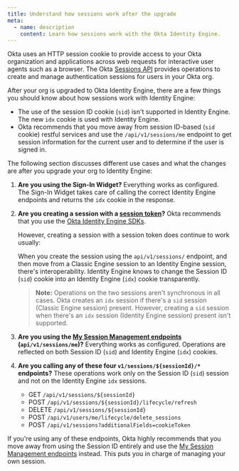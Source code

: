 ```yaml
---
title: Understand how sessions work after the upgrade
meta:
  - name: description
    content: Learn how sessions work with the Okta Identity Engine.
---
```


<ApiLifecycle access="ie" />

Okta uses an HTTP session cookie to provide access to your Okta organization and applications across web requests for interactive user agents such as a browser. The Okta [Sessions API](/docs/reference/api/sessions/) provides operations to create and manage authentication sessions for users in your Okta org.

After your org is upgraded to Okta Identity Engine, there are a few things you should know about how sessions work with Identity Engine:

* The use of the session ID cookie (`sid`) isn't supported in Identity Engine. The new `idx` cookie is used with Identity Engine.
* Okta recommends that you move away from session ID-based (`sid` cookie) restful services and use the `/api/v1/sessions/me` endpoint to get session information for the current user and to determine if the user is signed in.

The following section discusses different use cases and what the changes are after you upgrade your org to Identity Engine:

1. **Are you using the Sign-In Widget?** Everything works as configured. The Sign-In Widget takes care of calling the correct Identity Engine endpoints and returns the `idx` cookie in the response.

2. **Are you creating a session with a [session token](/docs/reference/api/sessions/#create-session-with-a-session-token)?** Okta recommends that you use the [Okta Identity Engine SDKs](/code/oie/).

    However, creating a session with a session token does continue to work usually:

    When you create the session using the `api/v1/sessions/` endpoint, and then move from a Classic Engine session to an Identity Engine session, there's interoperability. Identity Engine knows to change the Session ID (`sid`) cookie into an Identity Engine (`idx`) cookie transparently.

    > **Note:** Operations on the two sessions aren't synchronous in all cases. Okta creates an `idx` session if there's a `sid` session (Classic Engine session) present. However, creating a `sid` session when there's an `idx` session (Identity Engine session) present isn't supported.

3. **Are you using the [My Session Management endpoints](/docs/reference/api/sessions/#get-current-session) (`api/v1/sessions/me`)?** Everything works as configured. Operations are reflected on both Session ID (`sid`) and Identity Engine (`idx`) cookies.

4. **Are you calling any of these four `v1/sessions/${sessionId}/*` endpoints?** These operations work only on the Session ID (`sid`) session and not on the Identity Engine `idx` sessions.

    * GET `/api/v1/sessions/${sessionId}`
    * POST `/api/v1/sessions/${sessionId}/lifecycle/refresh`
    * DELETE `/api/v1/sessions/${sessionId}`
    * POST `/api/v1/users/me/lifecycle/delete_sessions`
    * POST `/api/v1/sessions?additionalFields=cookieToken`

If you're using any of these endpoints, Okta highly recommends that you move away from using the Session ID entirely and use the [My Session Management endpoints](/docs/reference/api/sessions/#get-current-session) instead. This puts you in charge of managing your own session.
